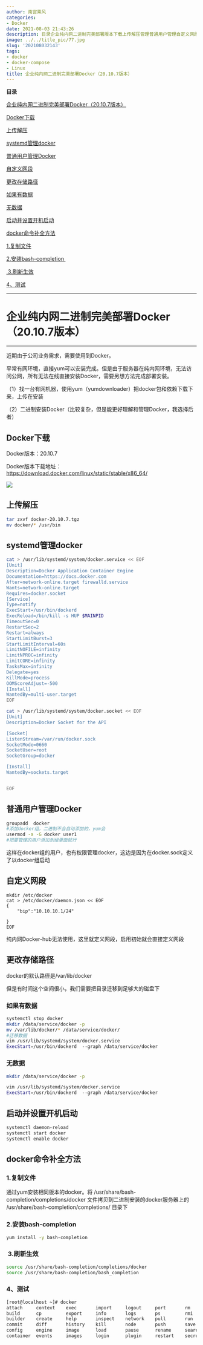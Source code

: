 ```yaml
---
author: 南宫乘风
categories:
- Docker
date: 2021-08-03 21:43:26
description: 目录企业纯内网二进制完美部署版本下载上传解压管理普通用户管理自定义网段更改存储路径如果有数据无数据启动并设置开机启动命令补全方法复制文件安装刷新生效、测试企业纯内网二进制完美部署版本近期由于公司业务需。。。。。。。
image: ../../title_pic/77.jpg
slug: '202108032143'
tags:
- docker
- docker-compose
- Linux
title: 企业纯内网二进制完美部署Docker（20.10.7版本）
---
```


<!--more-->

**目录**

[企业纯内网二进制完美部署Docker（20.10.7版本）](#%E4%BC%81%E4%B8%9A%E7%BA%AF%E5%86%85%E7%BD%91%E4%BA%8C%E8%BF%9B%E5%88%B6%E5%AE%8C%E7%BE%8E%E9%83%A8%E7%BD%B2Docker%EF%BC%8820.10.7%E7%89%88%E6%9C%AC%EF%BC%89)

[Docker下载](#Docker%E4%B8%8B%E8%BD%BD)

[上传解压](#%E4%B8%8A%E4%BC%A0%E8%A7%A3%E5%8E%8B)

[systemd管理docker](#systemd%E7%AE%A1%E7%90%86docker)

[普通用户管理Docker](#%E6%99%AE%E9%80%9A%E7%94%A8%E6%88%B7%E7%AE%A1%E7%90%86Docker)

[自定义网段](#%E8%87%AA%E5%AE%9A%E4%B9%89%E7%BD%91%E6%AE%B5)

[更改存储路径](#%E6%9B%B4%E6%94%B9%E5%AD%98%E5%82%A8%E8%B7%AF%E5%BE%84)

[如果有数据](#%E5%A6%82%E6%9E%9C%E6%9C%89%E6%95%B0%E6%8D%AE)

[无数据](#%E6%97%A0%E6%95%B0%E6%8D%AE)

[启动并设置开机启动](#%E5%90%AF%E5%8A%A8%E5%B9%B6%E8%AE%BE%E7%BD%AE%E5%BC%80%E6%9C%BA%E5%90%AF%E5%8A%A8)

[docker命令补全方法](#articleContentId)

[1.复制文件](#1.%E5%A4%8D%E5%88%B6%E6%96%87%E4%BB%B6)

[2.安装bash-completion ](#2.%E5%AE%89%E8%A3%85bash-completion%C2%A0)

[ 3.刷新生效](#%C2%A03.%E5%88%B7%E6%96%B0%E7%94%9F%E6%95%88)

[4、测试](#4%E3%80%81%E6%B5%8B%E8%AF%95)

---

# 企业纯内网二进制完美部署Docker（20.10.7版本）

---

近期由于公司业务需求，需要使用到Docker。

平常有网环境，直接yum可以安装完成。但是由于服务器在纯内网环境，无法访问公网，所有无法在线直接安装Docker，需要另想方法完成部署安装。

（1）找一台有网机器，使用yum（yumdownloader）把docker包和依赖下载下来，上传在安装 

（2）二进制安装Docker（比较复杂，但是能更好理解和管理Docker，我选择后者）

## Docker下载

Docker版本：20.10.7

Docker版本下载地址：<https://download.docker.com/linux/static/stable/x86_64/>

![](../../image/20210803213054267.png)

## 上传解压

```bash
tar zxvf docker-20.10.7.tgz
mv docker/* /usr/bin
```

## **systemd管理docker**

```bash
cat > /usr/lib/systemd/system/docker.service << EOF
[Unit]
Description=Docker Application Container Engine
Documentation=https://docs.docker.com
After=network-online.target firewalld.service
Wants=network-online.target
Requires=docker.socket 
[Service]
Type=notify
ExecStart=/usr/bin/dockerd
ExecReload=/bin/kill -s HUP $MAINPID
TimeoutSec=0
RestartSec=2
Restart=always
StartLimitBurst=3
StartLimitInterval=60s
LimitNOFILE=infinity
LimitNPROC=infinity
LimitCORE=infinity
TasksMax=infinity
Delegate=yes
KillMode=process
OOMScoreAdjust=-500
[Install]
WantedBy=multi-user.target
EOF
```

```bash
cat > /usr/lib/systemd/system/docker.socket << EOF
[Unit]
Description=Docker Socket for the API

[Socket]
ListenStream=/var/run/docker.sock
SocketMode=0660
SocketUser=root
SocketGroup=docker

[Install]
WantedBy=sockets.target


EOF
```

## 普通用户管理Docker

```bash
groupadd  docker 
#添加docker组，二进制不会自动添加的，yum会
usermod -a -G docker user1
#把要管理的用户添加到组里面就行
```

这样在docker组的用户，也有权限管理docker，这边是因为在docker.sock定义了以docker组启动

## 自定义网段

```
mkdir /etc/docker
cat > /etc/docker/daemon.json << EOF
{
    "bip":"10.10.10.1/24"

}
EOF
```

纯内网Docker-hub无法使用，这里就定义网段，启用初始就会直接定义网段

## 更改存储路径

docker的默认路径是/var/lib/docker

但是有时间这个空间很小，我们需要把目录迁移到足够大的磁盘下

### 如果有数据

```bash
systemctl stop docker
mkdir /data/service/docker -p
mv /var/lib/docker/* /data/service/docker/
#迁移数据
vim /usr/lib/systemd/system/docker.service
ExecStart=/usr/bin/dockerd  --graph /data/service/docker
```

### 无数据

```bash
mkdir /data/service/docker -p

vim /usr/lib/systemd/system/docker.service
ExecStart=/usr/bin/dockerd  --graph /data/service/docker
```

## **启动并设置开机启动**

```bash
systemctl daemon-reload
systemctl start docker
systemctl enable docker
```

## docker命令补全方法

### 1.复制文件

  
通过yum安装相同版本的docker。将 /usr/share/bash-completion/completions/docker 文件拷贝到二进制安装的docker服务器上的 /usr/share/bash-completion/completions/ 目录下

### 2.安装bash-completion 

```bash
yum install -y bash-completion
```

###  3.刷新生效

```bash
source /usr/share/bash-completion/completions/docker
source /usr/share/bash-completion/bash_completion
```

### 4、测试

```bash
[root@localhost ~]# docker 
attach     context    exec       import     logout     port       rm         service    system     version    
build      cp         export     info       logs       ps         rmi        stack      tag        volume     
builder    create     help       inspect    network    pull       run        start      top        wait       
commit     diff       history    kill       node       push       save       stats      trust      
config     engine     image      load       pause      rename     search     stop       unpause    
container  events     images     login      plugin     restart    secret     swarm      update
```